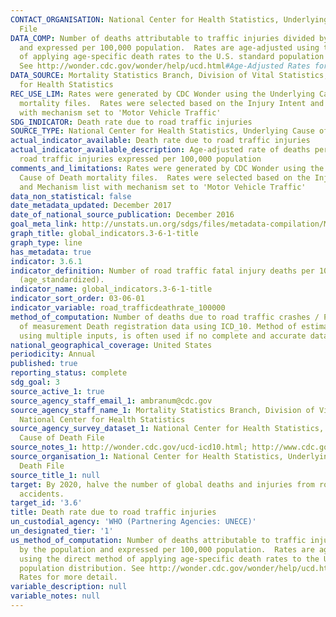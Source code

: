 ```yaml
---
CONTACT_ORGANISATION: National Center for Health Statistics, Underlying Cause of Death
  File
DATA_COMP: Number of deaths attributable to traffic injuries divided by the population
  and expressed per 100,000 population.  Rates are age-adjusted using the direct method
  of applying age-specific death rates to the U.S. standard population distribution.
  See http://wonder.cdc.gov/wonder/help/ucd.html#Age-Adjusted Rates for more detail.
DATA_SOURCE: Mortality Statistics Branch, Division of Vital Statistics, National Center
  for Health Statistics
REC_USE_LIM: Rates were generated by CDC Wonder using the Underlying Cause of Death
  mortality files.  Rates were selected based on the Injury Intent and Mechanism list
  with mechanism set to 'Motor Vehicle Traffic'
SDG_INDICATOR: Death rate due to road traffic injuries
SOURCE_TYPE: National Center for Health Statistics, Underlying Cause of Death File
actual_indicator_available: Death rate due to road traffic injuries
actual_indicator_available_description: Age-adjusted rate of deaths per year due to
  road traffic injuries expressed per 100,000 population
comments_and_limitations: Rates were generated by CDC Wonder using the Underlying
  Cause of Death mortality files.  Rates were selected based on the Injury Intent
  and Mechanism list with mechanism set to 'Motor Vehicle Traffic'
data_non_statistical: false
date_metadata_updated: December 2017
date_of_national_source_publication: December 2016
goal_meta_link: http://unstats.un.org/sdgs/files/metadata-compilation/Metadata-Goal-3.pdf
graph_title: global_indicators.3-6-1-title
graph_type: line
has_metadata: true
indicator: 3.6.1
indicator_definition: Number of road traffic fatal injury deaths per 100 000 population
  (age_standardized).
indicator_name: global_indicators.3-6-1-title
indicator_sort_order: 03-06-01
indicator_variable: road_trafficdeathrate_100000
method_of_computation: Number of deaths due to road traffic crashes / Population Method
  of measurement Death registration data using ICD_10. Method of estimation Modelling,
  using multiple inputs, is often used if no complete and accurate data are available.''
national_geographical_coverage: United States
periodicity: Annual
published: true
reporting_status: complete
sdg_goal: 3
source_active_1: true
source_agency_staff_email_1: ambranum@cdc.gov
source_agency_staff_name_1: Mortality Statistics Branch, Division of Vital Statistics,
  National Center for Health Statistics
source_agency_survey_dataset_1: National Center for Health Statistics, Underlying
  Cause of Death File
source_notes_1: http://wonder.cdc.gov/ucd-icd10.html; http://www.cdc.gov/nchs/data_access/vitalstatsonline.htm
source_organisation_1: National Center for Health Statistics, Underlying Cause of
  Death File
source_title_1: null
target: By 2020, halve the number of global deaths and injuries from road traffic
  accidents.
target_id: '3.6'
title: Death rate due to road traffic injuries
un_custodial_agency: 'WHO (Partnering Agencies: UNECE)'
un_designated_tier: '1'
us_method_of_computation: Number of deaths attributable to traffic injuries divided
  by the population and expressed per 100,000 population.  Rates are age-adjusted
  using the direct method of applying age-specific death rates to the U.S. standard
  population distribution. See http://wonder.cdc.gov/wonder/help/ucd.html#Age-Adjusted
  Rates for more detail.
variable_description: null
variable_notes: null
---
```

